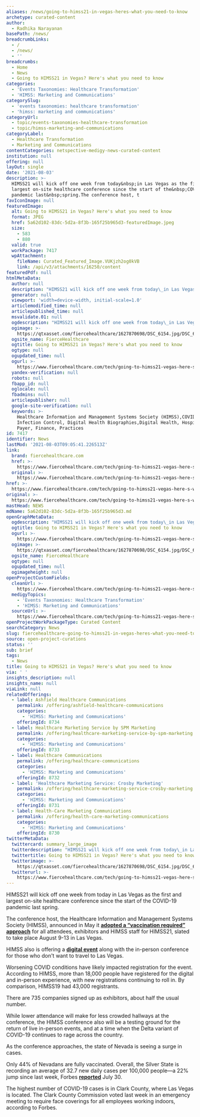 ```yaml
---
aliases: /news/going-to-himss21-in-vegas-heres-what-you-need-to-know
archetype: curated-content
author:
  - Radhika Narayanan
basePath: /news/
breadcrumbLinks:
  - /
  - /news/
  - ''
breadcrumbs:
  - Home
  - News
  - Going to HIMSS21 in Vegas? Here's what you need to know
categories:
  - 'Events Taxonomies: Healthcare Transformation'
  - 'HIMSS: Marketing and Communications'
categorySlug:
  - 'events taxonomies: healthcare transformation'
  - 'himss: marketing and communications'
categoryUrl:
  - topic/events-taxonomies-healthcare-transformation
  - topic/himss-marketing-and-communications
categoryLabel:
  - Healthcare Transformation
  - Marketing and Communications
contentCategories: netspective-medigy-news-curated-content
institution: null
offering: null
layOut: single
date: '2021-08-03'
description: >-
  HIMSS21 will kick off one week from today&nbsp;in Las Vegas as the first and
  largest on-site healthcare conference since the start of the&nbsp;COVID-19
  pandemic last&nbsp;spring.The conference host, t
favIconImage: null
featuredImage:
  alt: Going to HIMSS21 in Vegas? Here's what you need to know
  format: JPEG
  href: 5a62d102-83dc-5d2a-8f3b-165f25b965d3-featuredImage.jpeg
  size:
    - 583
    - 880
  valid: true
  workPackage: 7417
  wpAttachment:
    fileName: Curated_Featured_Image.VUKjzh2og0kVB
    link: /api/v3/attachments/16250/content
featuredPdf: null
htmlMetaData:
  author: null
  description: "HIMSS21 will kick off one week from today\_in Las Vegas as the first and largest on-site healthcare conference since the start of the\_COVID-19 pandemic last\_spring. As the conference approaches, the state of Nevada is seeing a surge in cases. Here's what you need to know."
  generator: null
  viewport: 'width=device-width, initial-scale=1.0'
  articlemodified_time: null
  articlepublished_time: null
  msvalidate.01: null
  ogdescription: "HIMSS21 will kick off one week from today\_in Las Vegas as the first and largest on-site healthcare conference since the start of the\_COVID-19 pandemic last\_spring. As the conference approaches, the state of Nevada is seeing a surge in cases. Here's what you need to know."
  ogimage: >-
    https://qtxasset.com/fiercehealthcare/1627870698/DSC_6154.jpg/DSC_6154.jpg?cotR6mVJH2lZFaGAeB.VUKjzh2og0kVB
  ogsite_name: FierceHealthcare
  ogtitle: Going to HIMSS21 in Vegas? Here's what you need to know
  ogtype: null
  ogupdated_time: null
  ogurl: >-
    https://www.fiercehealthcare.com/tech/going-to-himss21-vegas-here-s-what-you-need-to-know
  yandex-verification: null
  robots: null
  fbapp_id: null
  oglocale: null
  fbadmins: null
  articlepublisher: null
  google-site-verification: null
  keywords: >-
    Healthcare Information and Management Systems Society (HIMSS),COVID-19,
    Infection Control, Digital Health Biographies,Digital Health, Hospitals,
    Payer, Finance, Practices
id: 7417
identifier: News
lastMod: '2021-08-03T09:05:41.226513Z'
link:
  brand: fiercehealthcare.com
  href: >-
    https://www.fiercehealthcare.com/tech/going-to-himss21-vegas-here-s-what-you-need-to-know
  original: >-
    https://www.fiercehealthcare.com/tech/going-to-himss21-vegas-here-s-what-you-need-to-know
href: >-
  https://www.fiercehealthcare.com/tech/going-to-himss21-vegas-here-s-what-you-need-to-know
original: >-
  https://www.fiercehealthcare.com/tech/going-to-himss21-vegas-here-s-what-you-need-to-know
mastHead: NEWS
mdName: 5a62d102-83dc-5d2a-8f3b-165f25b965d3.md
openGraphMetaData:
  ogdescription: "HIMSS21 will kick off one week from today\_in Las Vegas as the first and largest on-site healthcare conference since the start of the\_COVID-19 pandemic last\_spring. As the conference approaches, the state of Nevada is seeing a surge in cases. Here's what you need to know."
  ogtitle: Going to HIMSS21 in Vegas? Here's what you need to know
  ogurl: >-
    https://www.fiercehealthcare.com/tech/going-to-himss21-vegas-here-s-what-you-need-to-know
  ogimage: >-
    https://qtxasset.com/fiercehealthcare/1627870698/DSC_6154.jpg/DSC_6154.jpg?cotR6mVJH2lZFaGAeB.VUKjzh2og0kVB
  ogsite_name: FierceHealthcare
  ogtype: null
  ogupdated_time: null
  ogimageheight: null
openProjectCustomFields:
  cleanUrl: >-
    https://www.fiercehealthcare.com/tech/going-to-himss21-vegas-here-s-what-you-need-to-know
  medigyTopics:
    - 'Events Taxonomies: Healthcare Transformation'
    - 'HIMSS: Marketing and Communications'
  sourceUrl: >-
    https://www.fiercehealthcare.com/tech/going-to-himss21-vegas-here-s-what-you-need-to-know
openProjectWorkPackageType: Curated Content
searchCategory: News
slug: fiercehealthcare-going-to-himss21-in-vegas-heres-what-you-need-to-know
source: open-project-curations
status: ''
sub: brief
tags:
  - News
title: Going to HIMSS21 in Vegas? Here's what you need to know
via: ' '
insights_description: null
insights_name: null
viaLink: null
relatedOfferings:
  - label: Ashfield Healthcare Communications
    permalink: /offering/ashfield-healthcare-communications
    categories:
      - 'HIMSS: Marketing and Communications'
    offeringId: 8734
  - label: Healthcare Marketing Service by SPM Marketing
    permalink: /offering/healthcare-marketing-service-by-spm-marketing
    categories:
      - 'HIMSS: Marketing and Communications'
    offeringId: 8733
  - label: Healthcare Communications
    permalink: /offering/healthcare-communications
    categories:
      - 'HIMSS: Marketing and Communications'
    offeringId: 8732
  - label: 'Healthcare Marketing Service: Crosby Marketing'
    permalink: /offering/healthcare-marketing-service-crosby-marketing
    categories:
      - 'HIMSS: Marketing and Communications'
    offeringId: 8731
  - label: Health-Care Marketing Communications
    permalink: /offering/health-care-marketing-communications
    categories:
      - 'HIMSS: Marketing and Communications'
    offeringId: 8730
twitterMetaData:
  twittercard: summary_large_image
  twitterdescription: "HIMSS21 will kick off one week from today\_in Las Vegas as the first and largest on-site healthcare conference since the start of the\_COVID-19 pandemic last\_spring. As the conference approaches, the state of Nevada is seeing a surge in cases. Here's what you need to know."
  twittertitle: Going to HIMSS21 in Vegas? Here's what you need to know
  twitterimage: >-
    https://qtxasset.com/fiercehealthcare/1627870698/DSC_6154.jpg/DSC_6154.jpg?cotR6mVJH2lZFaGAeB.VUKjzh2og0kVB
  twitterurl: >-
    https://www.fiercehealthcare.com/tech/going-to-himss21-vegas-here-s-what-you-need-to-know
---
```

<p>HIMSS21 will kick off one week from today&nbsp;in Las Vegas as the first and largest on-site healthcare conference since the start of the&nbsp;COVID-19 pandemic last&nbsp;spring.</p><p>The conference host, the Healthcare Information and Management Systems Society (HIMSS), announced in May it&nbsp;<a href="https://www.himss.org/global-conference/health-and-safety-hub"><strong>adopted a “vaccination required” approach</strong></a>&nbsp;for all attendees, exhibitors&nbsp;and HIMSS staff for&nbsp;HIMSS21,&nbsp;slated to take place August 9-13 in Las Vegas.&nbsp;</p><p>HIMSS also is offering a <a href="https://www.himss.org/global-conference/digital-about-program"><strong>digital event</strong></a> along with the in-person conference for those who don't want to travel to Las Vegas.</p><p>Worsening COVID conditions have&nbsp;likely impacted registration for the event. According to HIMSS,&nbsp;more than 18,000 people have registered for&nbsp;the digital and in-person experience, with new registrations continuing to roll in. By comparison, HIMSS19 had 43,000 registrants.</p><p>There are 735 companies signed up as exhibitors, about half the usual number.</p><p>While lower attendance will make for less crowded hallways at the conference, the&nbsp;HIMSS conference also will be a testing ground for the return of live in-person events, and at a time when the Delta variant of COVID-19 continues to rage across the country.</p><p>As the conference approaches, the state of Nevada is seeing a surge in cases.</p><p>Only 44% of Nevadans are fully vaccinated. Overall, the Silver State is recording an average of 32.7 new daily cases per 100,000 people—a 22% jump since last week, Forbes <a href="https://www.forbes.com/sites/suzannerowankelleher/2021/07/30/travel-alert-delta-variant-covid-19-transmission/?sh=4d47d80a1ce0"><strong>reported</strong></a> July 30.</p><p>The highest number of COVID-19 cases is in Clark County, where Las Vegas is located. The Clark County Commission voted last week in an emergency meeting to require face coverings for all employees working indoors, according to Forbes.</p>